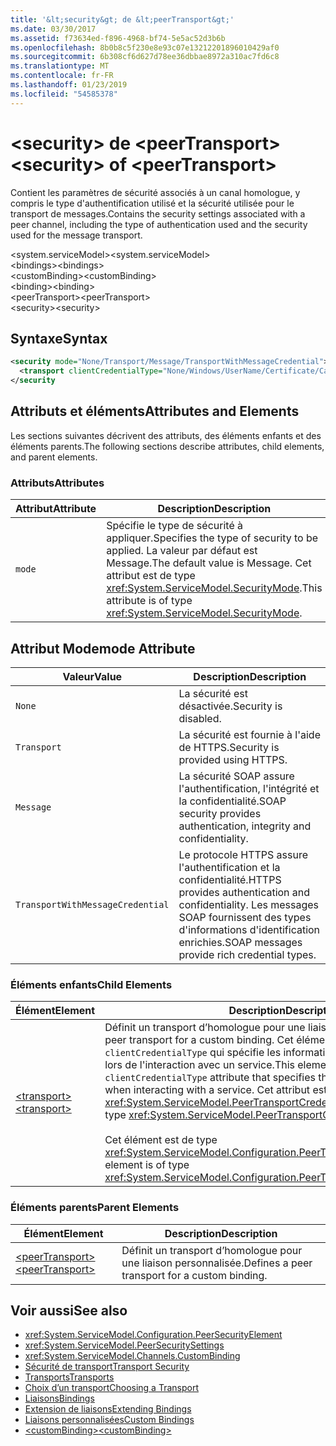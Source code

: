 ```yaml
---
title: '&lt;security&gt; de &lt;peerTransport&gt;'
ms.date: 03/30/2017
ms.assetid: f73634ed-f896-4968-bf74-5e5ac52d3b6b
ms.openlocfilehash: 8b0b8c5f230e8e93c07e13212201896010429af0
ms.sourcegitcommit: 6b308cf6d627d78ee36dbbae8972a310ac7fd6c8
ms.translationtype: MT
ms.contentlocale: fr-FR
ms.lasthandoff: 01/23/2019
ms.locfileid: "54585378"
---
```

# <a name="ltsecuritygt-of-ltpeertransportgt"></a><span data-ttu-id="5d7d8-102">&lt;security&gt; de &lt;peerTransport&gt;</span><span class="sxs-lookup"><span data-stu-id="5d7d8-102">&lt;security&gt; of &lt;peerTransport&gt;</span></span>
<span data-ttu-id="5d7d8-103">Contient les paramètres de sécurité associés à un canal homologue, y compris le type d'authentification utilisé et la sécurité utilisée pour le transport de messages.</span><span class="sxs-lookup"><span data-stu-id="5d7d8-103">Contains the security settings associated with a peer channel, including the type of authentication used and the security used for the message transport.</span></span>  
  
 <span data-ttu-id="5d7d8-104">\<system.serviceModel></span><span class="sxs-lookup"><span data-stu-id="5d7d8-104">\<system.serviceModel></span></span>  
<span data-ttu-id="5d7d8-105">\<bindings></span><span class="sxs-lookup"><span data-stu-id="5d7d8-105">\<bindings></span></span>  
<span data-ttu-id="5d7d8-106">\<customBinding></span><span class="sxs-lookup"><span data-stu-id="5d7d8-106">\<customBinding></span></span>  
<span data-ttu-id="5d7d8-107">\<binding></span><span class="sxs-lookup"><span data-stu-id="5d7d8-107">\<binding></span></span>  
<span data-ttu-id="5d7d8-108">\<peerTransport></span><span class="sxs-lookup"><span data-stu-id="5d7d8-108">\<peerTransport></span></span>  
<span data-ttu-id="5d7d8-109">\<security></span><span class="sxs-lookup"><span data-stu-id="5d7d8-109">\<security></span></span>  
  
## <a name="syntax"></a><span data-ttu-id="5d7d8-110">Syntaxe</span><span class="sxs-lookup"><span data-stu-id="5d7d8-110">Syntax</span></span>  
  
```xml  
<security mode="None/Transport/Message/TransportWithMessageCredential">
  <transport clientCredentialType="None/Windows/UserName/Certificate/CardSpace" />
</security
```  
  
## <a name="attributes-and-elements"></a><span data-ttu-id="5d7d8-111">Attributs et éléments</span><span class="sxs-lookup"><span data-stu-id="5d7d8-111">Attributes and Elements</span></span>  
 <span data-ttu-id="5d7d8-112">Les sections suivantes décrivent des attributs, des éléments enfants et des éléments parents.</span><span class="sxs-lookup"><span data-stu-id="5d7d8-112">The following sections describe attributes, child elements, and parent elements.</span></span>  
  
### <a name="attributes"></a><span data-ttu-id="5d7d8-113">Attributs</span><span class="sxs-lookup"><span data-stu-id="5d7d8-113">Attributes</span></span>  
  
|<span data-ttu-id="5d7d8-114">Attribut</span><span class="sxs-lookup"><span data-stu-id="5d7d8-114">Attribute</span></span>|<span data-ttu-id="5d7d8-115">Description</span><span class="sxs-lookup"><span data-stu-id="5d7d8-115">Description</span></span>|  
|---------------|-----------------|  
|`mode`|<span data-ttu-id="5d7d8-116">Spécifie le type de sécurité à appliquer.</span><span class="sxs-lookup"><span data-stu-id="5d7d8-116">Specifies the type of security to be applied.</span></span> <span data-ttu-id="5d7d8-117">La valeur par défaut est Message.</span><span class="sxs-lookup"><span data-stu-id="5d7d8-117">The default value is Message.</span></span> <span data-ttu-id="5d7d8-118">Cet attribut est de type <xref:System.ServiceModel.SecurityMode>.</span><span class="sxs-lookup"><span data-stu-id="5d7d8-118">This attribute is of type <xref:System.ServiceModel.SecurityMode>.</span></span>|  
  
## <a name="mode-attribute"></a><span data-ttu-id="5d7d8-119">Attribut Mode</span><span class="sxs-lookup"><span data-stu-id="5d7d8-119">mode Attribute</span></span>  
  
|<span data-ttu-id="5d7d8-120">Valeur</span><span class="sxs-lookup"><span data-stu-id="5d7d8-120">Value</span></span>|<span data-ttu-id="5d7d8-121">Description</span><span class="sxs-lookup"><span data-stu-id="5d7d8-121">Description</span></span>|  
|-----------|-----------------|  
|`None`|<span data-ttu-id="5d7d8-122">La sécurité est désactivée.</span><span class="sxs-lookup"><span data-stu-id="5d7d8-122">Security is disabled.</span></span>|  
|`Transport`|<span data-ttu-id="5d7d8-123">La sécurité est fournie à l'aide de HTTPS.</span><span class="sxs-lookup"><span data-stu-id="5d7d8-123">Security is provided using HTTPS.</span></span>|  
|`Message`|<span data-ttu-id="5d7d8-124">La sécurité SOAP assure l'authentification, l'intégrité et la confidentialité.</span><span class="sxs-lookup"><span data-stu-id="5d7d8-124">SOAP security provides authentication, integrity and confidentiality.</span></span>|  
|`TransportWithMessageCredential`|<span data-ttu-id="5d7d8-125">Le protocole HTTPS assure l'authentification et la confidentialité.</span><span class="sxs-lookup"><span data-stu-id="5d7d8-125">HTTPS provides authentication and confidentiality.</span></span> <span data-ttu-id="5d7d8-126">Les messages SOAP fournissent des types d'informations d'identification enrichies.</span><span class="sxs-lookup"><span data-stu-id="5d7d8-126">SOAP messages provide rich credential types.</span></span>|  
  
### <a name="child-elements"></a><span data-ttu-id="5d7d8-127">Éléments enfants</span><span class="sxs-lookup"><span data-stu-id="5d7d8-127">Child Elements</span></span>  
  
|<span data-ttu-id="5d7d8-128">Élément</span><span class="sxs-lookup"><span data-stu-id="5d7d8-128">Element</span></span>|<span data-ttu-id="5d7d8-129">Description</span><span class="sxs-lookup"><span data-stu-id="5d7d8-129">Description</span></span>|  
|-------------|-----------------|  
|[<span data-ttu-id="5d7d8-130">\<transport></span><span class="sxs-lookup"><span data-stu-id="5d7d8-130">\<transport></span></span>](../../../../../docs/framework/configure-apps/file-schema/wcf/transport-of-peertransport.md)|<span data-ttu-id="5d7d8-131">Définit un transport d’homologue pour une liaison personnalisée.</span><span class="sxs-lookup"><span data-stu-id="5d7d8-131">Defines a peer transport for a custom binding.</span></span> <span data-ttu-id="5d7d8-132">Cet élément dispose d'un attribut `clientCredentialType` qui spécifie les informations d'identification à utiliser lors de l'interaction avec un service.</span><span class="sxs-lookup"><span data-stu-id="5d7d8-132">This element has a `clientCredentialType` attribute that specifies the credentials to be used when interacting with a service.</span></span> <span data-ttu-id="5d7d8-133">Cet attribut est de type <xref:System.ServiceModel.PeerTransportCredentialType>.</span><span class="sxs-lookup"><span data-stu-id="5d7d8-133">This attribute is of type <xref:System.ServiceModel.PeerTransportCredentialType>.</span></span><br /><br /> <span data-ttu-id="5d7d8-134">Cet élément est de type <xref:System.ServiceModel.Configuration.PeerTransportSecurityElement>.</span><span class="sxs-lookup"><span data-stu-id="5d7d8-134">This element is of type <xref:System.ServiceModel.Configuration.PeerTransportSecurityElement>.</span></span>|  
  
### <a name="parent-elements"></a><span data-ttu-id="5d7d8-135">Éléments parents</span><span class="sxs-lookup"><span data-stu-id="5d7d8-135">Parent Elements</span></span>  
  
|<span data-ttu-id="5d7d8-136">Élément</span><span class="sxs-lookup"><span data-stu-id="5d7d8-136">Element</span></span>|<span data-ttu-id="5d7d8-137">Description</span><span class="sxs-lookup"><span data-stu-id="5d7d8-137">Description</span></span>|  
|-------------|-----------------|  
|[<span data-ttu-id="5d7d8-138">\<peerTransport></span><span class="sxs-lookup"><span data-stu-id="5d7d8-138">\<peerTransport></span></span>](../../../../../docs/framework/configure-apps/file-schema/wcf/peertransport.md)|<span data-ttu-id="5d7d8-139">Définit un transport d’homologue pour une liaison personnalisée.</span><span class="sxs-lookup"><span data-stu-id="5d7d8-139">Defines a peer transport for a custom binding.</span></span>|  
  
## <a name="see-also"></a><span data-ttu-id="5d7d8-140">Voir aussi</span><span class="sxs-lookup"><span data-stu-id="5d7d8-140">See also</span></span>
- <xref:System.ServiceModel.Configuration.PeerSecurityElement>
- <xref:System.ServiceModel.PeerSecuritySettings>
- <xref:System.ServiceModel.Channels.CustomBinding>
- [<span data-ttu-id="5d7d8-141">Sécurité de transport</span><span class="sxs-lookup"><span data-stu-id="5d7d8-141">Transport Security</span></span>](../../../../../docs/framework/wcf/feature-details/transport-security.md)
- [<span data-ttu-id="5d7d8-142">Transports</span><span class="sxs-lookup"><span data-stu-id="5d7d8-142">Transports</span></span>](../../../../../docs/framework/wcf/feature-details/transports.md)
- [<span data-ttu-id="5d7d8-143">Choix d’un transport</span><span class="sxs-lookup"><span data-stu-id="5d7d8-143">Choosing a Transport</span></span>](../../../../../docs/framework/wcf/feature-details/choosing-a-transport.md)
- [<span data-ttu-id="5d7d8-144">Liaisons</span><span class="sxs-lookup"><span data-stu-id="5d7d8-144">Bindings</span></span>](../../../../../docs/framework/wcf/bindings.md)
- [<span data-ttu-id="5d7d8-145">Extension de liaisons</span><span class="sxs-lookup"><span data-stu-id="5d7d8-145">Extending Bindings</span></span>](../../../../../docs/framework/wcf/extending/extending-bindings.md)
- [<span data-ttu-id="5d7d8-146">Liaisons personnalisées</span><span class="sxs-lookup"><span data-stu-id="5d7d8-146">Custom Bindings</span></span>](../../../../../docs/framework/wcf/extending/custom-bindings.md)
- [<span data-ttu-id="5d7d8-147">\<customBinding></span><span class="sxs-lookup"><span data-stu-id="5d7d8-147">\<customBinding></span></span>](../../../../../docs/framework/configure-apps/file-schema/wcf/custombinding.md)
